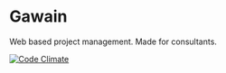 # Gawain
Web based project management. Made for consultants.

[![Code Climate](https://codeclimate.com/github/steromano87/Gawain/badges/gpa.svg)](https://codeclimate.com/github/steromano87/Gawain)